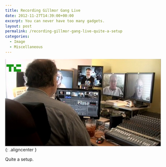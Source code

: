 ```yaml
---
title: Recording Gillmor Gang Live
date: 2012-11-27T14:39:00+00:00
excerpt: You can never have too many gadgets.
layout: post
permalink: /recording-gillmor-gang-live-quite-a-setup
categories:
  - Image
  - Miscellaneous
---
```

![Gillmor Gang Recording Setup](/images/2012/11/Gillmor-Gang-Recording-Setup.jpg){: .aligncenter }

Quite a setup.
